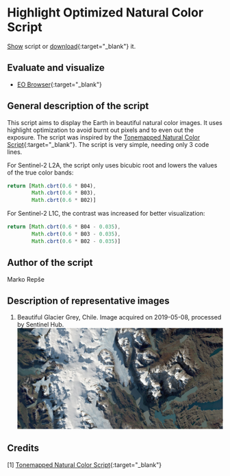 # Highlight Optimized Natural Color Script

<a href="#" id='togglescript'>Show</a> script or [download](script.js){:target="_blank"} it.
<div id='script_view' style="display:none">
{% highlight javascript %}
      {% include_relative script.js %}
{% endhighlight %}
</div>

## Evaluate and visualize   
 - [EO Browser](https://apps.sentinel-hub.com/eo-browser/?lat=-51.0021&lng=-73.3260&zoom=11&time=2019-05-08&preset=CUSTOM&datasource=Sentinel-2%20L2A&layers=B01,B02,B03&evalscript=cmV0dXJuIFtNYXRoLmNicnQoMC42KkIwNCksCiAgICAgICAgTWF0aC5jYnJ0KDAuNipCMDMpLAogICAgICAgIE1hdGguY2JydCgwLjYqQjAyKV0%3D){:target="_blank"} 


## General description of the script

This script aims to display the Earth in beautiful natural color images. It uses highlight optimization to avoid burnt out pixels and to even out the exposure. The script was inspired by the [Tonemapped Natural Color Script](https://custom-scripts.sentinel-hub.com/sentinel-2/tonemapped_natural_color/){:target="_blank"}. The script is very simple, needing only 3 code lines. 

For Sentinel-2 L2A, the script only uses bicubic root and lowers the values of the true color bands: 

```javascript
return [Math.cbrt(0.6 * B04),
        Math.cbrt(0.6 * B03),
        Math.cbrt(0.6 * B02)]
```

For Sentinel-2 L1C, the contrast was increased for better visualization: 

```javascript
return [Math.cbrt(0.6 * B04 - 0.035),
        Math.cbrt(0.6 * B03 - 0.035),
        Math.cbrt(0.6 * B02 - 0.035)]
```

## Author of the script

Marko Repše

## Description of representative images

1) Beautiful Glacier Grey, Chile. Image acquired on 2019-05-08, processed by Sentinel Hub. 
![Glacier Grey](fig/fig1.jpg)

## Credits

[1] [Tonemapped Natural Color Script](https://custom-scripts.sentinel-hub.com/sentinel-2/tonemapped_natural_color/){:target="_blank"} 
